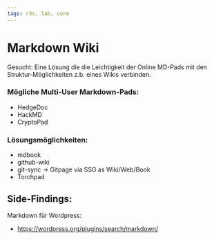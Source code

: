 ```yaml
---
tags: r3s, lab, core
---
```


# Markdown Wiki

Gesucht: Eine Lösung die die Leichtigkeit der Online MD-Pads mit den Struktur-Möglichkeiten z.b. eines Wikis verbinden. 

### Mögliche Multi-User Markdown-Pads:
- HedgeDoc
- HackMD
- CryptoPad

### Lösungsmöglichkeiten:
- mdbook
- github-wiki
- git-sync -> Gitpage via SSG as Wiki/Web/Book
- Torchpad



## Side-Findings:
Markdown für Wordpress:
- https://wordpress.org/plugins/search/markdown/